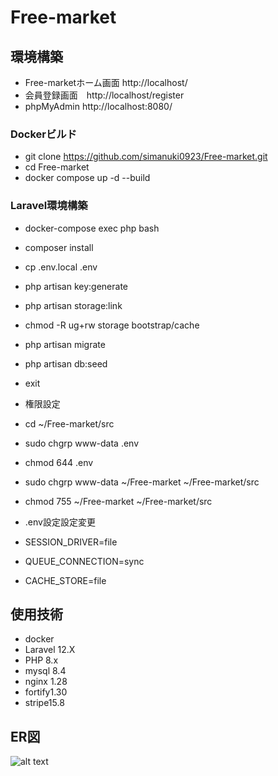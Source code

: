 # Free-market

## 環境構築
- Free-marketホーム画面 http://localhost/
- 会員登録画面　http://localhost/register
- phpMyAdmin http://localhost:8080/

### Dockerビルド
- git clone https://github.com/simanuki0923/Free-market.git
- cd Free-market
- docker compose up -d --build

### Laravel環境構築
- docker-compose exec php bash
- composer install
- cp .env.local .env
- php artisan key:generate
- php artisan storage:link
- chmod -R ug+rw storage bootstrap/cache
- php artisan migrate
- php artisan db:seed
- exit

- 権限設定
- cd ~/Free-market/src
- sudo chgrp www-data .env
- chmod 644 .env
- sudo chgrp www-data ~/Free-market ~/Free-market/src
- chmod 755 ~/Free-market ~/Free-market/src

- .env設定設定変更
- SESSION_DRIVER=file
- QUEUE_CONNECTION=sync
- CACHE_STORE=file

## 使用技術
- docker
- Laravel 12.X
- PHP 8.x
- mysql 8.4
- nginx 1.28
- fortify1.30
- stripe15.8

## ER図
![alt text](img/ER図.png)



